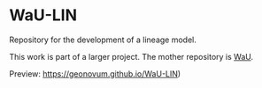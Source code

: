 # WaU-LIN

Repository for the development of a lineage model.

This work is part of a larger project. The mother repository is [WaU](https://github.com/Geonovum/WaU).

Preview: https://geonovum.github.io/WaU-LIN)



